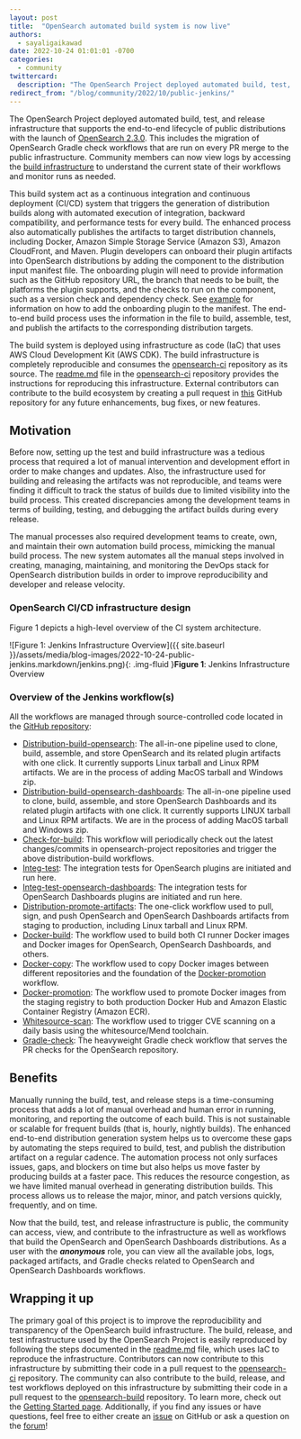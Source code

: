 ```yaml
---
layout: post
title:  "OpenSearch automated build system is now live"
authors: 
  - sayaligaikawad
date: 2022-10-24 01:01:01 -0700
categories: 
  - community
twittercard: 
  description: "The OpenSearch Project deployed automated build, test, and release infrastructure that supports the end-to-end lifecycle of public distributions with the launch of [OpenSearch 2.3.0](https://opensearch.org/blog/releases/2022/09/opensearch-2-3-is-ready-for-download/). This includes the migration of OpenSearch Gradle check workflows that are run on every PR merge to the public infrastructure. Community members can now view logs by accessing the [build infrastructure](https://build.ci.opensearch.org/) to understand the current state of their workflows and monitor runs as needed."
redirect_from: "/blog/community/2022/10/public-jenkins/"
---
```


The OpenSearch Project deployed automated build, test, and release infrastructure that supports the end-to-end lifecycle of public distributions with the launch of [OpenSearch 2.3.0](https://opensearch.org/blog/releases/2022/09/opensearch-2-3-is-ready-for-download/). This includes the migration of OpenSearch Gradle check workflows that are run on every PR merge to the public infrastructure. Community members can now view logs by accessing the [build infrastructure](https://build.ci.opensearch.org/) to understand the current state of their workflows and monitor runs as needed.

This build system act as a continuous integration and continuous deployment (CI/CD) system that triggers the generation of distribution builds along with automated execution of integration, backward compatibility, and performance tests for every build. The enhanced process also automatically publishes the artifacts to target distribution channels, including Docker, Amazon Simple Storage Service (Amazon S3), Amazon CloudFront, and Maven. Plugin developers can onboard their plugin artifacts into OpenSearch distributions by adding the component to the distribution input manifest file. The onboarding plugin will need to provide information such as the GitHub repository URL, the branch that needs to be built, the platforms the plugin supports, and the checks to run on the component, such as a version check and dependency check. See [example](https://github.com/opensearch-project/opensearch-build/blob/main/manifests/1.3.0/opensearch-1.3.0.yml#L29-L34) for information on how to add the onboarding plugin to the manifest. The end-to-end build process uses the information in the file to build, assemble, test, and publish the artifacts to the corresponding distribution targets.

The build system is deployed using infrastructure as code (IaC) that uses AWS Cloud Development Kit (AWS CDK). The build infrastructure is completely reproducible and consumes the [opensearch-ci](https://github.com/opensearch-project/opensearch-ci) repository as its source. The [readme.md](https://github.com/opensearch-project/opensearch-ci/blob/main/README.md) file in the [opensearch-ci](https://github.com/opensearch-project/opensearch-ci) repository provides the instructions for reproducing this infrastructure. External contributors can contribute to the build ecosystem by creating a pull request in [this](https://github.com/opensearch-project/opensearch-ci) GitHub repository for any future enhancements, bug fixes, or new features.  

## Motivation

Before now, setting up the test and build infrastructure was a tedious process that required a lot of manual intervention and development effort in order to make changes and updates. Also, the infrastructure used for building and releasing the artifacts was not reproducible, and teams were finding it difficult to track the status of builds due to limited visibility into the build process. This created discrepancies among the development teams in terms of building, testing, and debugging the artifact builds during every release.

The manual processes also required development teams to create, own, and maintain their own automation build process, mimicking the manual build process. The new system automates all the manual steps involved in creating, managing, maintaining, and monitoring the DevOps stack for OpenSearch distribution builds in order to improve reproducibility and developer and release velocity.

### OpenSearch CI/CD infrastructure design
Figure 1 depicts a high-level overview of the CI system architecture.

![Figure 1: Jenkins Infrastructure Overview]({{ site.baseurl }}/assets/media/blog-images/2022-10-24-public-jenkins.markdown/jenkins.png){: .img-fluid }**Figure 1**: Jenkins Infrastructure Overview

### Overview of the Jenkins workflow(s)

All the workflows are managed through source-controlled code located in the [GitHub repository](https://github.com/opensearch-project/opensearch-build/tree/main/jenkins):

* [Distribution-build-opensearch](https://build.ci.opensearch.org/job/distribution-build-opensearch/): The all-in-one pipeline used to clone, build, assemble, and store OpenSearch and its related plugin artifacts with one click. It currently supports Linux tarball and Linux RPM artifacts. We are in the process of adding MacOS tarball and Windows zip.
* [Distribution-build-opensearch-dashboards](https://build.ci.opensearch.org/job/distribution-build-opensearch-dashboards/): The all-in-one pipeline used to clone, build, assemble, and store OpenSearch Dashboards and its related plugin artifacts with one click. It currently supports LINUX tarball and Linux RPM artifacts. We are in the process of adding MacOS tarball and Windows zip.
* [Check-for-build](https://build.ci.opensearch.org/job/check-for-build/): This workflow will periodically check out the latest changes/commits in opensearch-project repositories and trigger the above distribution-build workflows.
* [Integ-test](https://build.ci.opensearch.org/job/integ-test/): The integration tests for OpenSearch plugins are initiated and run here.
* [Integ-test-opensearch-dashboards](https://build.ci.opensearch.org/job/integ-test-opensearch-dashboards/): The integration tests for OpenSearch Dashboards plugins are initiated and run here.
* [Distribution-promote-artifacts](https://build.ci.opensearch.org/job/distribution-promote-artifacts/): The one-click workflow used to pull, sign, and push OpenSearch and OpenSearch Dashboards artifacts from staging to production, including Linux tarball and Linux RPM.
* [Docker-build](https://build.ci.opensearch.org/job/docker-build/): The workflow used to build both CI runner Docker images and Docker images for OpenSearch, OpenSearch Dashboards, and others.
* [Docker-copy](https://build.ci.opensearch.org/job/docker-copy/): The workflow used to copy Docker images between different repositories and the foundation of the [Docker-promotion](https://build.ci.opensearch.org/job/docker-promotion/) workflow.
* [Docker-promotion](https://build.ci.opensearch.org/job/docker-promotion/): The workflow used to promote Docker images from the staging registry to both production Docker Hub and Amazon Elastic Container Registry (Amazon ECR).
* [Whitesource-scan](https://build.ci.opensearch.org/job/whitesource-scan/): The workflow used to trigger CVE scanning on a daily basis using the whitesource/Mend toolchain.
* [Gradle-check](https://build.ci.opensearch.org/job/gradle-check/): The heavyweight Gradle check workflow that serves the PR checks for the OpenSearch repository.

## Benefits

Manually running the build, test, and release steps is a time-consuming process that adds a lot of manual overhead and human error in running, monitoring, and reporting the outcome of each build. This is not sustainable or scalable for frequent builds (that is, hourly, nightly builds). The enhanced end-to-end distribution generation system helps us to overcome these gaps by automating the steps required to build, test, and publish the distribution artifact on a regular cadence. The automation process not only surfaces issues, gaps, and blockers on time but also helps us move faster by producing builds at a faster pace. This reduces the resource congestion, as we have limited manual overhead in generating distribution builds. This process allows us to release the major, minor, and patch versions quickly, frequently, and on time.

Now that the build, test, and release infrastructure is public, the community can access, view, and contribute to the infrastructure as well as workflows that build the OpenSearch and OpenSearch Dashboards distributions. As a user with the **_anonymous_** role, you can view all the available jobs, logs, packaged artifacts, and Gradle checks related to OpenSearch and OpenSearch Dashboards workflows.


## Wrapping it up

The primary goal of this project is to improve the reproducibility and transparency of the OpenSearch build infrastructure. The build, release, and test infrastructure used by the OpenSearch Project is easily reproduced by following the steps documented in the [readme.md](https://github.com/opensearch-project/opensearch-ci/blob/main/README.md) file, which uses IaC to reproduce the infrastructure. Contributors can now contribute to this infrastructure by submitting their code in a pull request to the [opensearch-ci](https://github.com/opensearch-project/opensearch-ci) repository. The community can also contribute to the build, release, and test workflows deployed on this infrastructure by submitting their code in a pull request to the [opensearch-build](https://github.com/opensearch-project/opensearch-build) repository. To learn more, check out the [Getting Started page](https://github.com/opensearch-project/opensearch-ci#getting-started). Additionally, if you find any issues or have questions, feel free to either create an [issue](https://github.com/opensearch-project/opensearch-ci/issues) on GitHub or ask a question on the [forum](https://forum.opensearch.org/c/build/12)!
